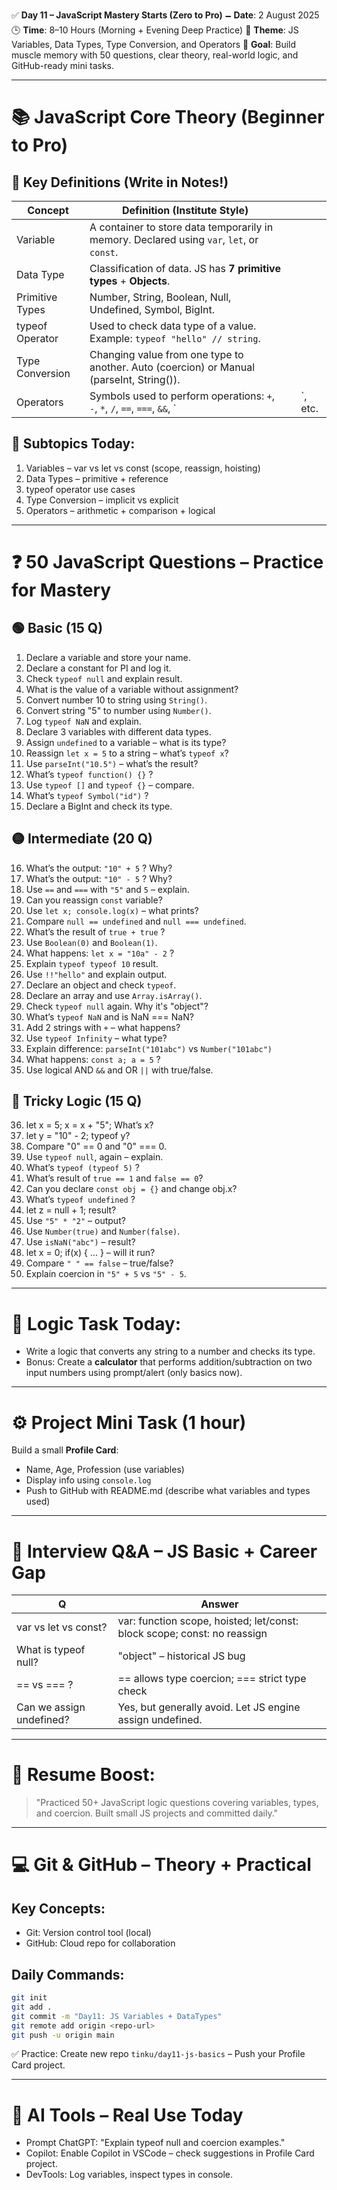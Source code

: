 ✅ **Day 11 – JavaScript Mastery Starts (Zero to Pro)**
🗕️ **Date**: 2 August 2025
🕒 **Time**: 8–10 Hours (Morning + Evening Deep Practice)
🌟 **Theme**: JS Variables, Data Types, Type Conversion, and Operators
📌 **Goal**: Build muscle memory with 50 questions, clear theory, real-world logic, and GitHub-ready mini tasks.

---

# 📚 JavaScript Core Theory (Beginner to Pro)

## 🔹 Key Definitions (Write in Notes!)

| Concept         | Definition (Institute Style)                                                              |   |          |
| --------------- | ----------------------------------------------------------------------------------------- | - | -------- |
| Variable        | A container to store data temporarily in memory. Declared using `var`, `let`, or `const`. |   |          |
| Data Type       | Classification of data. JS has **7 primitive types** + **Objects**.                       |   |          |
| Primitive Types | Number, String, Boolean, Null, Undefined, Symbol, BigInt.                                 |   |          |
| typeof Operator | Used to check data type of a value. Example: `typeof "hello" // string`.                  |   |          |
| Type Conversion | Changing value from one type to another. Auto (coercion) or Manual (parseInt, String()).  |   |          |
| Operators       | Symbols used to perform operations: `+`, `-`, `*`, `/`, `==`, `===`, `&&`, \`             |   | \`, etc. |

## 🔹 Subtopics Today:

1. Variables – var vs let vs const (scope, reassign, hoisting)
2. Data Types – primitive + reference
3. typeof operator use cases
4. Type Conversion – implicit vs explicit
5. Operators – arithmetic + comparison + logical

---

# ❓ 50 JavaScript Questions – Practice for Mastery

## 🟢 Basic (15 Q)

1. Declare a variable and store your name.
2. Declare a constant for PI and log it.
3. Check `typeof null` and explain result.
4. What is the value of a variable without assignment?
5. Convert number 10 to string using `String()`.
6. Convert string "5" to number using `Number()`.
7. Log `typeof NaN` and explain.
8. Declare 3 variables with different data types.
9. Assign `undefined` to a variable – what is its type?
10. Reassign `let x = 5` to a string – what’s `typeof x`?
11. Use `parseInt("10.5")` – what’s the result?
12. What’s `typeof function() {}` ?
13. Use `typeof []` and `typeof {}` – compare.
14. What’s `typeof Symbol("id")` ?
15. Declare a BigInt and check its type.

## 🟡 Intermediate (20 Q)

16. What’s the output: `"10" + 5` ? Why?
17. What’s the output: `"10" - 5` ? Why?
18. Use `==` and `===` with `"5"` and `5` – explain.
19. Can you reassign `const` variable?
20. Use `let x; console.log(x)` – what prints?
21. Compare `null == undefined` and `null === undefined`.
22. What’s the result of `true + true` ?
23. Use `Boolean(0)` and `Boolean(1)`.
24. What happens: `let x = "10a" - 2` ?
25. Explain `typeof typeof 10` result.
26. Use `!!"hello"` and explain output.
27. Declare an object and check `typeof`.
28. Declare an array and use `Array.isArray()`.
29. Check `typeof null` again. Why it's "object"?
30. What’s `typeof NaN` and is NaN === NaN?
31. Add 2 strings with `+` – what happens?
32. Use `typeof Infinity` – what type?
33. Explain difference: `parseInt("101abc")` vs `Number("101abc")`
34. What happens: `const a; a = 5` ?
35. Use logical AND `&&` and OR `||` with true/false.

## 🔴 Tricky Logic (15 Q)

36. let x = 5; x = x + "5"; What’s x?
37. let y = "10" - 2; typeof y?
38. Compare "0" == 0 and "0" === 0.
39. Use `typeof null`, again – explain.
40. What’s `typeof (typeof 5)` ?
41. What’s result of `true == 1` and `false == 0`?
42. Can you declare `const obj = {}` and change obj.x?
43. What’s `typeof undefined` ?
44. let z = null + 1; result?
45. Use `"5" * "2"` – output?
46. Use `Number(true)` and `Number(false)`.
47. Use `isNaN("abc")` – result?
48. let x = 0; if(x) { ... } – will it run?
49. Compare `" " == false` – true/false?
50. Explain coercion in `"5" + 5` vs `"5" - 5`.

---

# 🧠 Logic Task Today:

* Write a logic that converts any string to a number and checks its type.
* Bonus: Create a **calculator** that performs addition/subtraction on two input numbers using prompt/alert (only basics now).

---

# ⚙️ Project Mini Task (1 hour)

Build a small **Profile Card**:

* Name, Age, Profession (use variables)
* Display info using `console.log`
* Push to GitHub with README.md (describe what variables and types used)

---

# 📄 Interview Q\&A – JS Basic + Career Gap

| Q                        | Answer                                                                      |
| ------------------------ | --------------------------------------------------------------------------- |
| var vs let vs const?     | var: function scope, hoisted; let/const: block scope; const: no reassign    |
| What is typeof null?     | "object" – historical JS bug                                                |
| == vs === ?              | == allows type coercion; === strict type check                              |
| Can we assign undefined? | Yes, but generally avoid. Let JS engine assign undefined.                   |


---

# 💼 Resume Boost:

> "Practiced 50+ JavaScript logic questions covering variables, types, and coercion. Built small JS projects and committed daily."

---

# 💻 Git & GitHub – Theory + Practical

## Key Concepts:

* Git: Version control tool (local)
* GitHub: Cloud repo for collaboration

## Daily Commands:

```bash
git init
git add .
git commit -m "Day11: JS Variables + DataTypes"
git remote add origin <repo-url>
git push -u origin main
```

✅ Practice: Create new repo `tinku/day11-js-basics` – Push your Profile Card project.

---

# 🤖 AI Tools – Real Use Today

* Prompt ChatGPT: "Explain typeof null and coercion examples."
* Copilot: Enable Copilot in VSCode – check suggestions in Profile Card project.
* DevTools: Log variables, inspect types in console.


